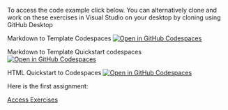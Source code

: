 To access the code example click below.  You can alternatively clone and work on these exercises in Visual Studio on your desktop by cloning using GitHub Desktop

Markdown to Template Codespaces
[![Open in GitHub Codespaces](https://github.com/codespaces/badge.svg)](https://codespaces.new/GameDesignCurriculum/HelloWorldForVSCodeWeb)

Markdown to Template Quickstart codespaces
[![Open in GitHub Codespaces](https://github.com/codespaces/badge.svg)](https://codespaces.new/GameDesignCurriculum/HelloWorldForVSCodeWeb?quickstart=1)

HTML Quickstart to Codespaces
<a href='https://codespaces.new/GameDesignCurriculum/HelloWorldForVSCodeWeb?quickstart=1'><img src='https://github.com/codespaces/badge.svg' alt='Open in GitHub Codespaces' style='max-width: 100%;'></a>


Here is the first assignment:

[Access Exercises](https://classroom.github.com/a/Ph7mfV7R)
